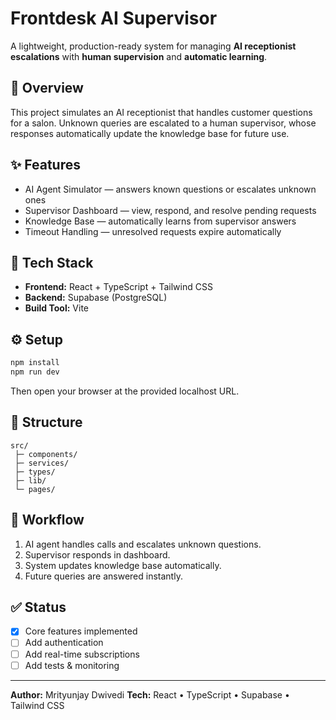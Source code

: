 # Frontdesk AI Supervisor

A lightweight, production-ready system for managing **AI receptionist escalations** with **human supervision** and **automatic learning**.

## 🚀 Overview

This project simulates an AI receptionist that handles customer questions for a salon. Unknown queries are escalated to a human supervisor, whose responses automatically update the knowledge base for future use.

## ✨ Features

* AI Agent Simulator — answers known questions or escalates unknown ones
* Supervisor Dashboard — view, respond, and resolve pending requests
* Knowledge Base — automatically learns from supervisor answers
* Timeout Handling — unresolved requests expire automatically

## 🧠 Tech Stack

* **Frontend:** React + TypeScript + Tailwind CSS
* **Backend:** Supabase (PostgreSQL)
* **Build Tool:** Vite

## ⚙️ Setup

```bash
npm install
npm run dev
```

Then open your browser at the provided localhost URL.

## 📁 Structure

```
src/
 ├─ components/
 ├─ services/
 ├─ types/
 ├─ lib/
 └─ pages/
```

## 🧩 Workflow

1. AI agent handles calls and escalates unknown questions.
2. Supervisor responds in dashboard.
3. System updates knowledge base automatically.
4. Future queries are answered instantly.

## ✅ Status

* [x] Core features implemented
* [ ] Add authentication
* [ ] Add real-time subscriptions
* [ ] Add tests & monitoring

---

**Author:** Mrityunjay Dwivedi
**Tech:** React • TypeScript • Supabase • Tailwind CSS
